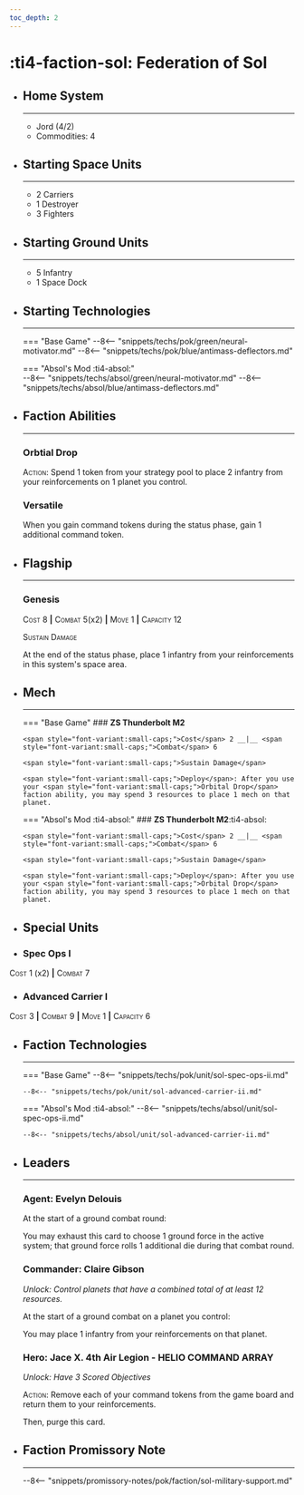 ```yaml
---
toc_depth: 2
---
```


# :ti4-faction-sol: Federation of Sol

<div class="grid cards" markdown>

-   ## __Home System__

    ---

    * Jord (4/2)
    * Commodities: 4

</div>

<div class="grid cards" markdown>

-   ## __Starting Space Units__

    ---

    * 2 Carriers
    * 1 Destroyer
    * 3 Fighters

-   ## __Starting Ground Units__

    ---

    * 5 Infantry
    * 1 Space Dock

-   ## __Starting Technologies__

    ---
    === "Base Game"
        --8<-- "snippets/techs/pok/green/neural-motivator.md"
        --8<-- "snippets/techs/pok/blue/antimass-deflectors.md"

    === "Absol's Mod :ti4-absol:"  
        --8<-- "snippets/techs/absol/green/neural-motivator.md"
        --8<-- "snippets/techs/absol/blue/antimass-deflectors.md"

-   ## __Faction Abilities__

    ---
    ### **Orbtial Drop**
    
    <span style="font-variant:small-caps;">Action</span>: Spend 1 token from your strategy pool to place 2 infantry from your reinforcements on 1 planet you control.

    ### **Versatile**

    When you gain command tokens during the status phase, gain 1 additional command token.

-   ## __Flagship__

    ---
    ### **Genesis**
    
    <span style="font-variant:small-caps;">Cost</span> 8 __|__ <span style="font-variant:small-caps;">Combat</span> 5(x2) __|__ <span style="font-variant:small-caps;">Move</span> 1 __|__ <span style="font-variant:small-caps;">Capacity</span> 12
    
    <span style="font-variant:small-caps;">Sustain Damage</span>

    At the end of the status phase, place 1 infantry from your reinforcements in this system's space area.

-   ## __Mech__

    ---
    === "Base Game"
        ### **ZS Thunderbolt M2**
        
        <span style="font-variant:small-caps;">Cost</span> 2 __|__ <span style="font-variant:small-caps;">Combat</span> 6
        
        <span style="font-variant:small-caps;">Sustain Damage</span>

        <span style="font-variant:small-caps;">Deploy</span>: After you use your <span style="font-variant:small-caps;">Orbital Drop</span> faction ability, you may spend 3 resources to place 1 mech on that planet.

    === "Absol's Mod :ti4-absol:"
        ### **ZS Thunderbolt M2**:ti4-absol:
        
        <span style="font-variant:small-caps;">Cost</span> 2 __|__ <span style="font-variant:small-caps;">Combat</span> 6
        
        <span style="font-variant:small-caps;">Sustain Damage</span>

        <span style="font-variant:small-caps;">Deploy</span>: After you use your <span style="font-variant:small-caps;">Orbital Drop</span> faction ability, you may spend 3 resources to place 1 mech on that planet.

</div>

<div class="grid cards" markdown>

-   ## __Special Units__

</div>

<div class="grid cards" markdown>

-   ### **Spec Ops I**
<span style="font-variant:small-caps;">Cost</span> 1 (x2) __|__ <span style="font-variant:small-caps;">Combat</span> 7

-   ### **Advanced Carrier I**
<span style="font-variant:small-caps;">Cost</span> 3 __|__ <span style="font-variant:small-caps;">Combat</span> 9 __|__ <span style="font-variant:small-caps;">Move</span> 1 __|__ <span style="font-variant:small-caps;">Capacity</span> 6

</div>

<div class="grid cards" markdown>

-   ## __Faction Technologies__

    ---
    === "Base Game"
        --8<-- "snippets/techs/pok/unit/sol-spec-ops-ii.md"

        --8<-- "snippets/techs/pok/unit/sol-advanced-carrier-ii.md"

    === "Absol's Mod :ti4-absol:"
        --8<-- "snippets/techs/absol/unit/sol-spec-ops-ii.md"

        --8<-- "snippets/techs/absol/unit/sol-advanced-carrier-ii.md"

-   ## __Leaders__

    ---
    ### **Agent**: Evelyn Delouis
    
    At the start of a ground combat round:

    You may exhaust this card to choose 1 ground force in the active system; that ground force rolls 1 additional die during that combat round.

    ### **Commander**: Claire Gibson
    
    _Unlock: Control planets that have a combined total of at least 12 resources._

    At the start of a ground combat on a planet you control:
    
    You may place 1 infantry from your reinforcements on that planet.

    ### **Hero**: Jace X. 4th Air Legion - HELIO COMMAND ARRAY
    
    _Unlock: Have 3 Scored Objectives_

    <span style="font-variant:small-caps;">Action</span>: Remove each of your command tokens from the game board and return them to your reinforcements.

    Then, purge this card.

-   ## __Faction Promissory Note__

    ---
    --8<-- "snippets/promissory-notes/pok/faction/sol-military-support.md"

</div>